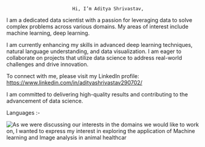							Hi, I’m Aditya Shrivastav,
I am a dedicated data scientist with a passion for leveraging data to solve complex problems across various domains. My areas of interest include machine learning, deep learning.

I am currently enhancing my skills in advanced deep learning techniques, natural language understanding, and data visualization. I am eager to collaborate on projects that utilize data science to address real-world challenges and drive innovation.

To connect with me, please visit my LinkedIn profile: https://www.linkedin.com/in/adityashrivastav290702/

I am committed to delivering high-quality results and contributing to the advancement of data science.

Languages :-

![As we were discussing our interests in the domains we would like to work on, I wanted to express my interest in exploring the application of Machine learning and Image analysis in animal healthcar](https://github.com/user-attachments/assets/33762712-86ee-4d4e-9644-82905b196d59)
